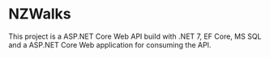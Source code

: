 # NZWalks

This project is a ASP.NET Core Web API build with .NET 7, EF Core, MS SQL and a ASP.NET Core Web application for consuming the API.
